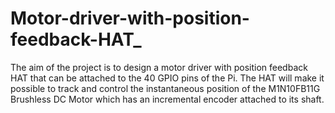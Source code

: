 # Motor-driver-with-position-feedback-HAT_

The aim of the project is to design a motor driver with position feedback HAT that can be attached to the 40 GPIO pins of the Pi. The HAT will make it possible to track and control the instantaneous position of the M1N10FB11G Brushless DC Motor which has an incremental encoder attached to its shaft.
